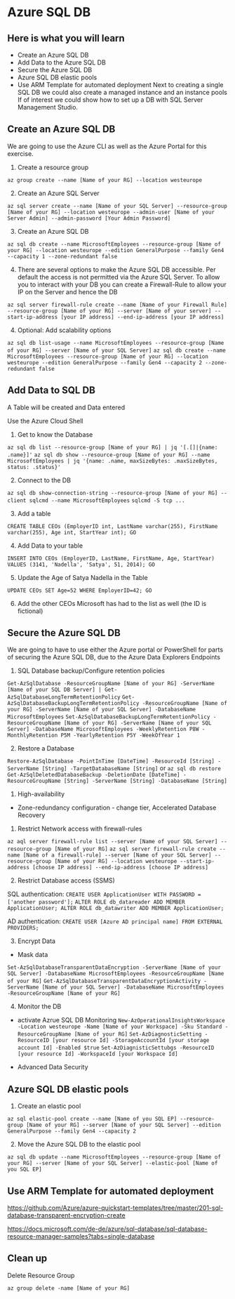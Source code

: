 # Azure SQL DB #


## Here is what you will learn ##

- Create an Azure SQL DB
- Add Data to the Azure SQL DB
- Secure the Azure SQL DB
- Azure SQL DB elastic pools
- Use ARM Template for automated deployment
Next to creating a single SQL DB we could also create a managed instance and an instance pools
If of interest we could show how to set up a DB with SQL Server Management Studio.

## Create an Azure SQL DB ##

We are going to use the Azure CLI as well as the Azure Portal for this exercise.
1. Create a resource group

```az group create --name [Name of your RG] --location westeurope```

2. Create an Azure SQL Server

```az sql server create --name [Name of your SQL Server] --resource-group [Name of your RG] --location westeurope --admin-user [Name of your Server Admin] --admin-password [Your Admin Password]```

3. Create an Azure SQL DB

```az sql db create --name MicrosoftEmployees --resource-group [Name of your RG] --location westeurope --edition GeneralPurpose --family Gen4 --capacity 1 --zone-redundant false```

4. There are several options to make the Azure SQL DB accessible. Per default the access is not permitted via the Azure SQL Server. To allow you to interact with your DB you can create a Firewall-Rule to allow your IP on the Server and hence the DB

```az sql server firewall-rule create --name [Name of your Firewall Rule] --resource-group [Name of your RG] --server [Name of your server] --start-ip-address [your IP address] --end-ip-address [your IP address]```

4. Optional: Add scalability options

```az sql db list-usage --name MicrosoftEmployees --resource-group [Name of your RG] --server [Name of your SQL Server]```
```az sql db create --name MicrosoftEmployees --resource-group [Name of your RG] --location westeurope --edition GeneralPurpose --family Gen4 --capacity 2 --zone-redundant false```
  

## Add Data to SQL DB ##

A Table will be created and Data entered

Use the Azure Cloud Shell
1. Get to know the Database

  ```az sql db list --resource-group [Name of your RG] | jq '[.[]|{name: .name}]'```
  ```az sql db show --resource-group [Name of your RG] --name MicrosoftEmployees | jq '{name: .name, maxSizeBytes: .maxSizeBytes, status: .status}'```
  
2. Connect to the DB

  ```az sql db show-connection-string --resource-group [Name of your RG] --client sqlcmd --name MicrosoftEmployees```
  ```sqlcmd -S tcp ...```

3. Add a table

  ```CREATE TABLE CEOs (EmployerID int, LastName varchar(255), FirstName varchar(255), Age int, StartYear int); GO```

4. Add Data to your table

  ```INSERT INTO CEOs (EmployerID, LastName, FirstName, Age, StartYear) VALUES (3141, 'Nadella', 'Satya', 51, 2014); GO```

5. Update the Age of Satya Nadella in the Table

  ```UPDATE CEOs SET Age=52 WHERE EmployerID=42; GO```
  
6. Add the other CEOs Microsoft has had to the list as well (the ID is fictional)


## Secure the Azure SQL DB ##

We are going to have to use either the Azure portal or PowerShell for parts of securing the Azure SQL DB, due to the Azure Data Explorers Endpoints

1. SQL Database backup/Configure retention policies

  ```Get-AzSqlDatabase -ResourceGroupName [Name of your RG] -ServerName [Name of your SQL DB Server] | Get-AzSqlDatabaseLongTermRetentionPolicy```
  ```Get-AzSqlDatabaseBackupLongTermRetentionPolicy -ResourceGroupName [Name of your RG] -ServerName [Name of your SQL Server] -DatabaseName MicrosoftEmployees```
  ```Set-AzSqlDatabaseBackupLongTermRetentionPolicy -ResourceGroupName [Name of your RG] -ServerName [Name of your SQL Server] -DatabaseName MicrosoftEmployees -WeeklyRetention P8W -MonthlyRetention P5M -YearlyRetention P5Y -WeekOfYear 1```
  
2. Restore a Database

  ```Restore-AzSqlDatabase -PointInTime [DateTime] -ResourceId [String] -ServerName [String] -TargetDatabaseName [String]```  or  ```az sql db restore```
  ```Get-AzSqlDeletedDatabaseBackup -DeletionDate [DateTime] -ResourceGroupName [String] -ServerName [String] -DatabaseName [String]```
    
  
1. High-availability
  - Zone-redundancy configuration - change tier, Accelerated Database Recovery

1. Restrict Network access with firewall-rules

```az aql server firewall-rule list --server [Name of your SQL Server] --resource-group [Name of your RG]```
```az sql server firewall-rule create --name [Name of a firewall-rule] --server [Name of your SQL Server] --resource-group [Name of your RG] --location westeurope --start-ip-address [choose IP address] --end-ip-address [choose IP address]```

2. Restrict Database access (SSMS)

SQL authentication:
```CREATE USER ApplicationUser WITH PASSWORD = ['another password'];```
```ALTER ROLE db_datareader ADD MEMBER ApplicationUser; ALTER ROLE db_datawriter ADD MEMBER ApplicationUser;```

AD authentication:
```CREATE USER [Azure AD principal name] FROM EXTERNAL PROVIDERS;```

3. Encrypt Data
  - Mask data
  
  ```Set-AzSqlDatabaseTransparentDataEncryption -ServerName [Name of your SQL Server] -DatabaseName MicrosoftEmployees -ResourceGroupName [Name of your RG]```
  ```Get-AzSqlDatabaseTransparentDataEncryptionActivity -ServerName [Name of your SQL Server] -DatabaseName MicrosoftEmployees -ResourceGroupName [Name of your RG]```
  
4. Monitor the DB
  - activate Azrue SQL DB Monitoring
  ```New-AzOperationalInsightsWorkspace -Location westeurope -Name [Name of your Workspace] -Sku Standard -ResourceGroupName [Name of your RG]```
  ```Set-AzDiagnosticSetting -ResourceID [your resource Id] -StorageAccountId [your storage account Id] -Enabled $true```
  ```Set-AzDiagnisticSettubgs -ResourceID [your resource Id] -WorkspaceId [your Workspace Id]```
  
  - Advanced Data Security


## Azure SQL DB elastic pools ##

1. Create an elastic pool
  
  ```az sql elastic-pool create --name [Name of you SQL EP] --resource-group [Name of your RG] --server [Name of your SQL Server] --edition GeneralPurpose --family Gen4 --capacity 2```

2. Move the Azure SQL DB to the elastic pool

  ```az sql db update --name MicrosoftEmployees --resource-group [Name of your RG] --server [Name of your SQL Server] --elastic-pool [Name of you SQL EP]```


## Use ARM Template for automated deployment ##

https://github.com/Azure/azure-quickstart-templates/tree/master/201-sql-database-transparent-encryption-create

https://docs.microsoft.com/de-de/azure/sql-database/sql-database-resource-manager-samples?tabs=single-database


## Clean up ##

Delete Resource Group

```az group delete -name [Name of your RG]```
